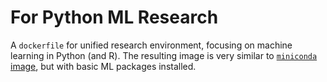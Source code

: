 # For Python ML Research

A `dockerfile` for unified research environment, focusing on machine learning in Python (and R).
The resulting image is very similar to [`miniconda` image](https://store.docker.com/community/images/conda/miniconda2/dockerfile), but with basic ML packages installed.
